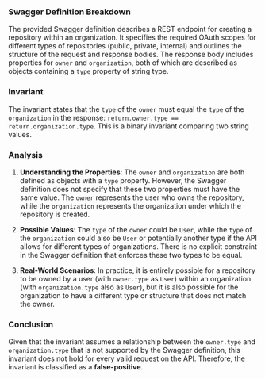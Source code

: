 ### Swagger Definition Breakdown
The provided Swagger definition describes a REST endpoint for creating a repository within an organization. It specifies the required OAuth scopes for different types of repositories (public, private, internal) and outlines the structure of the request and response bodies. The response body includes properties for `owner` and `organization`, both of which are described as objects containing a `type` property of string type.

### Invariant
The invariant states that the `type` of the `owner` must equal the `type` of the `organization` in the response: `return.owner.type == return.organization.type`. This is a binary invariant comparing two string values.

### Analysis
1. **Understanding the Properties**: The `owner` and `organization` are both defined as objects with a `type` property. However, the Swagger definition does not specify that these two properties must have the same value. The `owner` represents the user who owns the repository, while the `organization` represents the organization under which the repository is created.

2. **Possible Values**: The `type` of the `owner` could be `User`, while the `type` of the `organization` could also be `User` or potentially another type if the API allows for different types of organizations. There is no explicit constraint in the Swagger definition that enforces these two types to be equal.

3. **Real-World Scenarios**: In practice, it is entirely possible for a repository to be owned by a user (with `owner.type` as `User`) within an organization (with `organization.type` also as `User`), but it is also possible for the organization to have a different type or structure that does not match the owner.

### Conclusion
Given that the invariant assumes a relationship between the `owner.type` and `organization.type` that is not supported by the Swagger definition, this invariant does not hold for every valid request on the API. Therefore, the invariant is classified as a **false-positive**.
